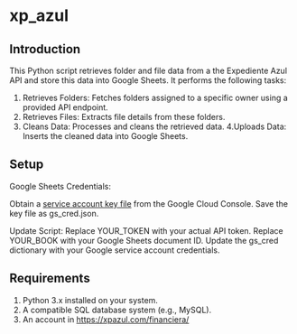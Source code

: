 # xp_azul

## Introduction
This Python script retrieves folder and file data from a the Expediente Azul API and store this data into Google Sheets. It performs the following tasks:
1. Retrieves Folders: Fetches folders assigned to a specific owner using a provided API endpoint.
2. Retrieves Files: Extracts file details from these folders.
3. Cleans Data: Processes and cleans the retrieved data.
4.Uploads Data: Inserts the cleaned data into Google Sheets.

## Setup
Google Sheets Credentials:

Obtain a [service account key file](https://developers.google.com/workspace/guides/create-credentials?hl=en) from the Google Cloud Console.
Save the key file as gs_cred.json.

Update Script:
Replace YOUR_TOKEN with your actual API token.
Replace YOUR_BOOK with your Google Sheets document ID.
Update the gs_cred dictionary with your Google service account credentials.


## Requirements

1. Python 3.x installed on your system.
2. A compatible SQL database system (e.g., MySQL).
3. An account in https://xpazul.com/financiera/
